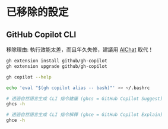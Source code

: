 # 已移除的設定

## GitHub Copilot CLI

移除理由: 執行效能太差，而且年久失修，建議用 [AIChat](https://github.com/sigoden/aichat) 取代！

```sh
gh extension install github/gh-copilot
gh extension upgrade github/gh-copilot

gh copilot --help

echo 'eval "$(gh copilot alias -- bash)"' >> ~/.bashrc

# 透過自然語言生成 CLI 指令建議 (ghcs = GitHub Copilot Suggest)
ghcs -h

# 透過自然語言生成 CLI 指令解釋 (ghce = GitHub Copilot Explain)
ghce -h
```
